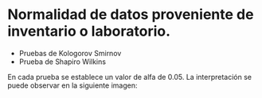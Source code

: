 # Normalidad de datos proveniente de inventario o laboratorio.

+ Pruebas de Kologorov Smirnov
+ Prueba de Shapiro Wilkins 

En cada prueba se establece un valor de alfa de 0.05.
La interpretación se puede observar en la siguiente imagen:

